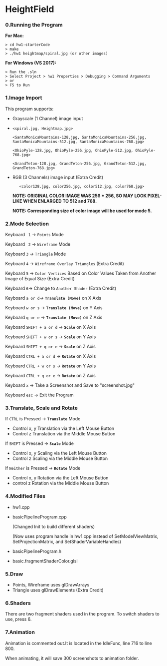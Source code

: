 # HeightField

### 0.Running the Program
**For Mac:**
```
> cd hw1-starterCode
> make
> ./hw1 heightmap/spiral.jpg (or other images)
```

**For Windows (VS 2017):**
```
> Run the .sln
> Select Project > hw1 Properties > Debugging > Command Arguments
> or
> F5 to Run
```

### 1.Image Import 
This program supports:
- Grayscale (1 Channel) image input
- 
  ```<spiral.jpg, Heightmap.jpg>```
  
  ```<SantaMonicaMountains-128.jpg, SantaMonicaMountains-256.jpg, SantaMonicaMountains-512.jpg, SantaMonicaMountains-768.jpg>```
  
  ```<OhioPyle-128.jpg, OhioPyle-256.jpg, OhioPyle-512.jpg, OhioPyle-768.jpg>```
  
  ```<GrandTeton-128.jpg, GrandTeton-256.jpg, GrandTeton-512.jpg, GrandTeton-768.jpg>```

- RGB (3 Channels) image input (Extra Credit)  

  ```	<color128.jpg, color256.jpg, color512.jpg, color768.jpg>```
  
  **NOTE: ORIGINAL COLOR IMAGE WAS 256 * 256, SO MAY LOOK PIXEL-LIKE WHEN ENLARGED TO 512 and 768.**
  
  **NOTE: Corresponding size of color image will be used for mode 5.**

### 2.Mode Selection
Keyboard ``` 1``` -> ```Points``` Mode

Keyboard ``` 2``` -> ```Wireframe``` Mode

Keyboard ```3``` -> ```Triangle``` Mode

Keyboard ```4``` -> ```Wireframe Overlay Triangles``` (Extra Credit)

Keyboard ```5``` -> ```Color Vertices``` Based on Color Values Taken from Another Image of Equal Size  (Extra Credit)

Keyboard ```6```-> Change to ```Another Shader``` (Extra Credit)

Keyboard ```a or d```-> **```Translate (Move)```** on X Axis

Keyboard ```w or s``` -> **```Translate (Move)```** on Y Axis

Keyboard ```q or e``` -> **```Translate (Move)```** on Z Axis

Keyboard ```SHIFT + a or d``` -> **```Scale```** on X Axis

Keyboard ```SHIFT + w or s``` -> **```Scale```** on Y Axis

Keyboard ```SHIFT + q or e``` -> **```Scale```** on Z Axis

Keyboard ```CTRL + a or d``` -> **```Rotate```** on X Axis

Keyboard ```CTRL + w or s``` -> **```Rotate```** on Y Axis

Keyboard ```CTRL + q or e``` -> **```Rotate```** on Z Axis

Keyboard ```x``` -> Take a Screenshot and Save to "screenshot.jpg"

Keyboard ```esc``` -> Exit the Program

### 3.Translate, Scale and Rotate
If ```CTRL``` is Pressed -> **```Translate```** Mode
- Control x, y Translation via the Left Mouse Button
- Control z Translation via the Middle Mouse Button

If ```SHIFT``` is Pressed -> **```Scale```** Mode
- Control x, y Scaling via the Left Mouse Button
- Control z Scaling via the Middle Mouse Button

If ```Neither``` is Pressed -> **```Rotate```** Mode
- Control x, y Rotation via the Left Mouse Button
- control z Rotation via the Middle Mouse Button

### 4.Modified Files
- hw1.cpp
- basicPipelineProgram.cpp 

  (Changed Init to build different shaders)

  (Now uses program handle in hw1.cpp instead of SetModelViewMatrix, SetProjectionMatrix, and SetShaderVariableHandles)
- basicPipelineProgram.h
- basic.fragmentShaderColor.glsl

### 5.Draw
- Points, Wireframe uses glDrawArrays
- Triangle uses glDrawElements (Extra Credit)

### 6.Shaders
  There are two fragment shaders used in the program.
  To switch shaders to use, press 6.

### 7.Animation
  Animation is commented out.It is located in the IdleFunc, line 716 to line 800. 

  When animating, it will save 300 screenshots to animation folder.